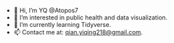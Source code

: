 - 👋 Hi, I’m YQ @Atopos7
- 👀 I’m interested in public health and data visualization.
- 🌱 I’m currently learning Tidyverse.
- 📫 Contact me at: qian.yiqing218@gmail.com.

<!---
Atopos7/Atopos7 is a ✨ special ✨ repository because its `README.md` (this file) appears on your GitHub profile.
You can click the Preview link to take a look at your changes.
--->
